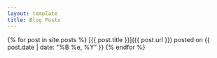 ```yaml
---
layout: template
title: Blog Posts
---
```


{% for post in site.posts %}
[{{ post.title }}]({{ post.url }}) posted on {{ post.date | date: "%B %e, %Y" }}
{% endfor %}